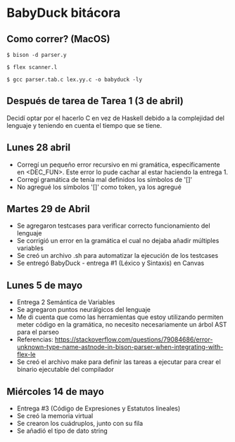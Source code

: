 # BabyDuck bitácora

## Como correr? (MacOS)
`$ bison -d parser.y`

`$ flex scanner.l`

`$ gcc parser.tab.c lex.yy.c -o babyduck -ly`

## Después de tarea de Tarea 1 (3 de abril)
Decidí optar por el hacerlo C en vez de Haskell debido a la complejidad del lenguaje y teniendo en cuenta el tiempo que se tiene.

## Lunes 28 abril
- Corregí un pequeño error recursivo en mi gramática, específicamente en <DEC_FUN>. Este error lo pude cachar al estar haciendo la entrega 1.
- Corregí gramática de <FUNCS> tenía mal definidos los símbolos de '[]'
- No agregué los símbolos '[]' como token, ya los agregué

## Martes 29 de Abril
- Se agregaron testcases para verificar correcto funcionamiento del lenguaje
- Se corrigió un error en la gramática el cual no dejaba añadir múltiples variables
- Se creó un archivo .sh para automatizar la ejecución de los testcases
- Se entregó BabyDuck - entrega #1 (Léxico y Sintaxis) en Canvas

## Lunes 5 de mayo
- Entrega 2 Semántica de Variables
- Se agregaron puntos neurálgicos del lenguaje
- Me di cuenta que como las herramientas que estoy utilizando permiten meter código en la gramática, no necesito necesariamente un árbol AST para el parseo
- Referencias: https://stackoverflow.com/questions/79084686/error-unknown-type-name-astnode-in-bison-parser-when-integrating-with-flex-le
- Se creó el archivo make para definir las tareas a ejecutar para crear el binario ejecutable del compilador

## Miércoles 14 de mayo
- Entrega #3 (Código de Expresiones y Estatutos lineales)
- Se creó la memoria virtual
- Se crearon los cuádruplos, junto con su fila
- Se añadió el tipo de dato string